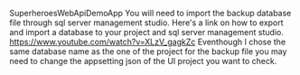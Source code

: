 SuperheroesWebApiDemoApp
You will need to import the backup database file through sql server management studio.
Here's a link on how to export and import a database to your project and sql server management studio.
https://www.youtube.com/watch?v=XLzV_gagkZc
Eventhough I chose the same database name as the one of the project for the backup file you may need to change the appsetting json of the UI project you want to check.
